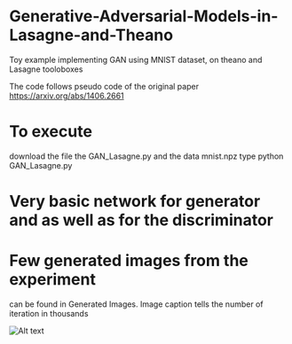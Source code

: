 # Generative-Adversarial-Models-in-Lasagne-and-Theano
Toy example implementing GAN using MNIST dataset, on theano and Lasagne tooloboxes 

The code follows pseudo code of the original paper 
https://arxiv.org/abs/1406.2661


# To execute 
download the file the GAN_Lasagne.py and the data mnist.npz 
type
python GAN_Lasagne.py

# Very basic network for generator and as well as for the discriminator 

# Few generated images from the experiment
  can be found in Generated Images.
  Image caption tells the number of iteration in thousands
  
  ![Alt text](sverma88/Generative-Adversarial-Models-in-Lasagne-and-Theano/Generate_Images/020.jpg?raw=true "Title")

